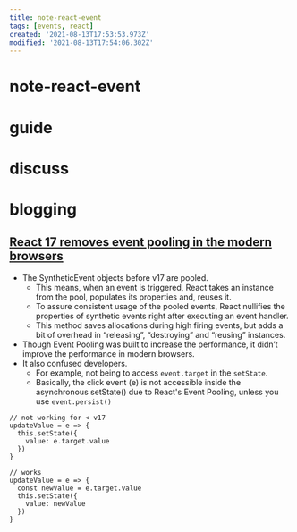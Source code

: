 ```yaml
---
title: note-react-event
tags: [events, react]
created: '2021-08-13T17:53:53.973Z'
modified: '2021-08-13T17:54:06.302Z'
---
```


# note-react-event

# guide

# discuss

# blogging

## [React 17 removes event pooling in the modern browsers](https://blog.saeloun.com/2021/04/06/react-17-removes-event-pooling-in-modern-system.html)

- The SyntheticEvent objects before v17 are pooled.
  - This means, when an event is triggered, React takes an instance from the pool, populates its properties and, reuses it.
  - To assure consistent usage of the pooled events, React nullifies the properties of synthetic events right after executing an event handler.
  - This method saves allocations during high firing events, but adds a bit of overhead in “releasing”, “destroying” and “reusing” instances.
- Though Event Pooling was built to increase the performance, it didn’t improve the performance in modern browsers. 
- It also confused developers. 
  - For example, not being to access `event.target` in the `setState`.
  - Basically, the click event (e) is not accessible inside the asynchronous setState() due to React's Event Pooling, unless you use `event.persist()`

```JS
// not working for < v17
updateValue = e => {
  this.setState({
    value: e.target.value
  })
}

// works
updateValue = e => {
  const newValue = e.target.value
  this.setState({
    value: newValue
  })
}
```
